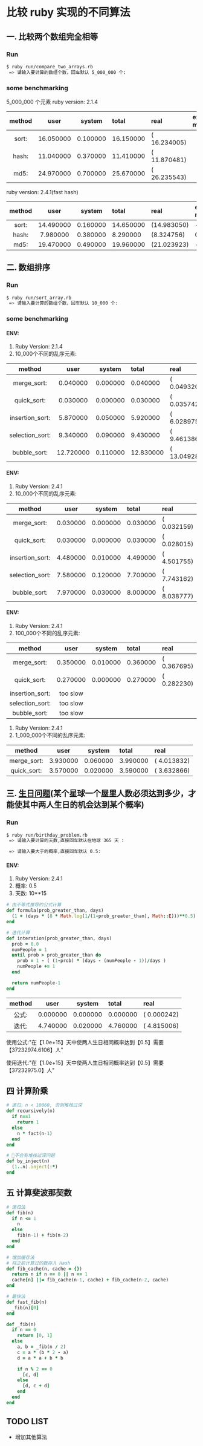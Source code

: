 # 比较 ruby 实现的不同算法

## 一. 比较两个数组完全相等

### Run

```bash
$ ruby run/compare_two_arrays.rb 
 => 请输入要计算的数组个数，回车默认 5_000_000 个: 
```

### some benchmarking

5_000_000 个元素
ruby version: 2.1.4

  method   |  user  |system | total         |real     | extra-memery
:---------:|:------:|:-----:|:----------|:-------------|:-------------|
sort:| 16.050000  | 0.100000 | 16.150000 |( 16.234005)|
hash: |11.040000 |  0.370000 | 11.410000| ( 11.870481) |
md5: |24.970000 |  0.700000 | 25.670000 |( 26.235543)|

ruby version: 2.4.1(fast hash)

  method   |  user  |system | total         |real     | extra-memery
:---------:|:------:|:-----:|:----------|:-------------|:-------------|
sort:  |14.490000  | 0.160000 | 14.650000 |(14.983050) | - |
hash: | 7.980000 |  0.380000 |  8.290000 | (8.324756) | O(N) | 
md5:  |19.470000 |  0.490000 | 19.960000 | (21.023923) | - |

## 二. 数组排序

### Run

```bash
$ ruby run/sort_array.rb 
 => 请输入要计算的数组个数，回车默认 10_000 个: 
```
### some benchmarking

#### ENV:
1. Ruby Version: 2.1.4 
2. 10_000个不同的乱序元素:


  method   |  user  |system | total  |real     
:---------:|:------:|:-----:|:----------|:-------------
merge_sort:|  0.040000  | 0.000000 | 0.040000 |(  0.049320)
quick_sort: | 0.030000 |  0.000000 |  0.030000 |(  0.035742)
insertion_sort:| 5.870000  | 0.050000  | 5.920000 |(  6.028975)
selection_sort: | 9.340000  | 0.090000  | 9.430000 |(  9.461386)
bubble_sort:| 12.720000  | 0.110000 | 12.830000 |( 13.049285)


#### ENV:
1. Ruby Version: 2.4.1 
2. 10_000个不同的乱序元素:

  method   |  user  |system | total   |real     
:---------:|:------:|:-----:|:----------|:-------------
merge_sort: | 0.030000 |  0.000000  | 0.030000 |(  0.032159)
quick_sort: | 0.030000|   0.000000  | 0.030000| (  0.028015)
insertion_sort: | 4.480000 |  0.010000  | 4.490000 |(  4.501755)
selection_sort: | 7.580000  | 0.120000 |  7.700000 |(  7.743162)
bubble_sort: | 7.970000  | 0.030000 |  8.000000|(  8.038777)

#### ENV:
1. Ruby Version: 2.4.1 
2. 100_000个不同的乱序元素:

  method   |  user  |system | total   |real     
:---------:|:------:|:-----:|:----------|:-------------
merge_sort: | 0.350000  | 0.010000 |  0.360000 |(  0.367695)
quick_sort: | 0.270000 |  0.000000  | 0.270000 |(  0.282230)
insertion_sort: | too slow
selection_sort: | too slow
bubble_sort: | too slow

1. Ruby Version: 2.4.1 
2. 1_000_000个不同的乱序元素:

  method   |  user  |system | total   |real     
:---------:|:------:|:-----:|:----------|:-------------
merge_sort: | 3.930000  | 0.060000  | 3.990000 | (  4.013832)
quick_sort: | 3.570000  | 0.020000  | 3.590000 |(  3.632866)

## 三. [生日问题](http://www.joeysblog.online/tou/posts/13)(某个星球一个屋里人数必须达到多少，才能使其中两人生日的机会达到某个概率)

### Run

```bash
$ ruby run/birthday_problem.rb
 => 请输入要计算的天数,直接回车默认在地球 365 天 : 

 => 请输入要大于的概率,直接回车默认 0.5:
```

#### ENV:
1. Ruby Version: 2.4.1 
2. 概率: 0.5
3. 天数: 10**15

```ruby
# 由不等式推导的公式计算
def formula(prob_greater_than, days)
  (1 + (days * (8 * Math.log(1/(1-prob_greater_than), Math::E)))**0.5) / 2
end

# 迭代计算
def interation(prob_greater_than, days)
  prob = 0.0
  numPeople = 1
  until prob > prob_greater_than do 
    prob = 1 - ( (1-prob) * (days - (numPeople - 1))/days )
    numPeople += 1
  end

  return numPeople-1
end
```

  method   |  user  |system | total   |real     
:---------:|:------:|:-----:|:----------|:-------------
公式: | 0.000000  | 0.000000  | 0.000000| (  0.000242)
迭代: | 4.740000  | 0.020000  | 4.760000 |(  4.815006)

使用公式:"在【1.0e+15】天中使两人生日相同概率达到【0.5】需要【37232974.6106】人"

使用迭代:"在【1.0e+15】天中使两人生日相同概率达到【0.5】需要【37232975.0】人"

## 四 计算阶乘

```ruby
# 递归，n < 10060, 否则堆栈过深
def recursively(n)
  if n==1
    return 1
  else
    n * fact(n-1)
  end
end

# 不会有堆栈过深问题
def by_inject(n)
  (1..n).inject(:*)
end
```

## 五 计算斐波那契数
```ruby
# 递归法
def fib(n)
  if n <= 1
    n 
  else 
    fib(n-1) + fib(n-2)  
  end
end

# 增加缓存法
# 将之前计算过的数存入 Hash
def fib_cache(n, cache = {})
  return n if n == 0 || n == 1
  cache[n] ||= fib_cache(n-1, cache) + fib_cache(n-2, cache)
end

# 最快法
def fast_fib(n)
  _fib(n)[0]
end

def _fib(n)
  if n == 0
    return [0, 1]
  else
    a, b = _fib(n / 2)
    c = a * (b * 2 - a)
    d = a * a + b * b

    if n % 2 == 0
      [c, d]
    else
      [d, c + d]
    end
  end
end
``` 

## TODO LIST
* 增加其他算法

